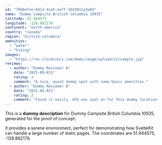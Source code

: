 ```yaml
---
id: "76b6efee-6413-4ce5-ae7f-1643011a3a0d"
name: "Dummy Campsite British Columbia 10935"
latitude: 51.944575
longitude: -128.882178
continent: "north-america"
country: "canada"
region: "british-columbia"
amenities:
  - "water"
  - "hiking"
images:
  - "https://res.cloudinary.com/demo/image/upload/v1/sample.jpg"
reviews:
  - author: "Dummy Reviewer A"
    date: "2025-09-015"
    rating: 3
    comment: "A nice, quiet dummy spot with some basic amenities."
  - author: "Dummy Reviewer B"
    date: "2025-04-021"
    rating: 2
    comment: "Found it easily. GPS was spot on for this dummy location."
---
```


This is a **dummy description** for Dummy Campsite British Columbia 10935, generated for the proof of concept.

It provides a serene environment, perfect for demonstrating how SvelteKit can handle a large number of static pages. The coordinates are 51.944575, -128.882178.
